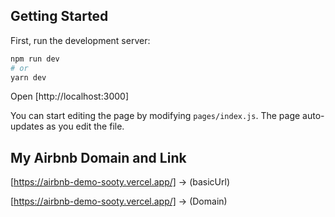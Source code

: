 ## Getting Started

First, run the development server:

```bash
npm run dev
# or
yarn dev
```

Open [http://localhost:3000]

You can start editing the page by modifying `pages/index.js`. The page auto-updates as you edit the file.


## My Airbnb Domain and Link

[https://airbnb-demo-sooty.vercel.app/] -> (basicUrl)

[https://airbnb-demo-sooty.vercel.app/] -> (Domain)